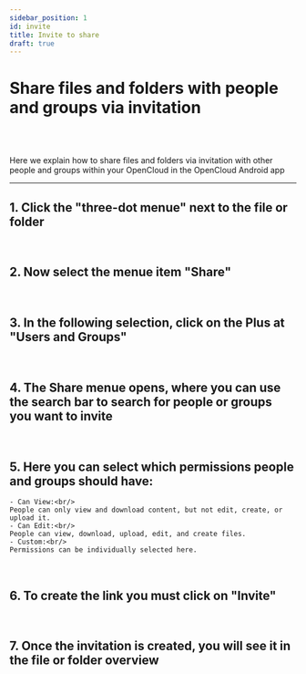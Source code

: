 ```yaml
---
sidebar_position: 1
id: invite
title: Invite to share
draft: true
---
```


# Share files and folders with people and groups via invitation

<br/><br/>

Here we explain how to share files and folders via invitation with other people and groups within your OpenCloud in the
OpenCloud Android app

---

## 1. Click the "three-dot menue" next to the file or folder

<!-- <img src={require("../img/shares/invite/three-dot-menue.png").default} alt="Three-dot menue" height="400"/> -->
<br/>

## 2. Now select the menue item "Share"

<!-- <img src={require("../img/shares/invite/sharing-button.png").default} alt="Shareing-Button" height="400"/> -->
<br/>

## 3. In the following selection, click on the Plus at "Users and Groups"

<!-- <img src={require("../img/shares/invite/invite-option.png").default} alt="Share with" height="400"/> -->
<br/>

## 4. The Share menue opens, where you can use the search bar to search for people or groups you want to invite

<!-- <img src={require("../img/shares/invite/invite-menue.png").default} alt="Share with menue" height="400"/>
<img src={require("../img/shares/invite/searchbar.png").default} alt="Search bar" height="400"/>
<img src={require("../img/shares/invite/choose-invites.png").default} alt="Selection of people and/or groups" height="400"/> -->
<br/>

## 5. Here you can select which permissions people and groups should have:<br/>

<!-- <img src={require("../img/shares/invite/permissions.png").default} alt="Permissions" height="400"/> -->

    - Can View:<br/>
    People can only view and download content, but not edit, create, or upload it.
    - Can Edit:<br/>
    People can view, download, upload, edit, and create files.
    - Custom:<br/>
    Permissions can be individually selected here.

<br/>

## 6. To create the link you must click on "Invite"

<!-- <img src={require("../img/shares/invite/invite-button.png").default} alt="Invite" height="400"/> -->
<br/>

## 7. Once the invitation is created, you will see it in the file or folder overview

<!-- <img src={require("../img/shares/invite/shared-with.png").default} alt="Shared with" height="400"/> -->
